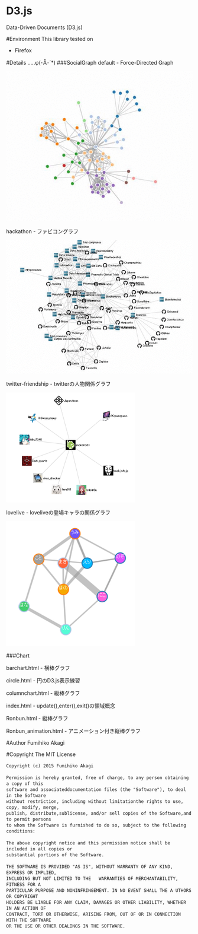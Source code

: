 # D3.js
Data-Driven Documents (D3.js)

#Environment
This library tested on

- Firefox

#Details .....φ(･Å･´*)
###SocialGraph
default - Force-Directed Graph

<img src="./Raw/images/default.gif" alt="default">

hackathon - ファビコングラフ

<img src="./Raw/images/hackathon.gif" alt="hackathon">

twitter-friendship - twitterの人物関係グラフ

<img src="./Raw/images/twitter-friendship.png" width="350" alt="twitter-friendship">

lovelive - loveliveの登場キャラの関係グラフ

<img src="./Raw/images/lovelive.png" width="350" alt="lovelive">

###Chart

barchart.html - 横棒グラフ

circle.html - 円のD3.js表示練習

columnchart.html - 縦棒グラフ

index.html - update(),enter(),exit()の領域概念

Ronbun.html - 縦棒グラフ

Ronbun_animation.html - アニメーション付き縦棒グラフ

#Author
Fumihiko Akagi

#Copyright
    The MIT License

    Copyright (c) 2015 Fumihiko Akagi

    Permission is hereby granted, free of charge, to any person obtaining a copy of this
    software and associateddocumentation files (the "Software"), to deal in the Software
    without restriction, including without limitationthe rights to use, copy, modify, merge,
    publish, distribute,sublicense, and/or sell copies of the Software,and to permit persons
    to whom the Software is furnished to do so, subject to the following conditions:

    The above copyright notice and this permission notice shall be included in all copies or 
    substantial portions of the Software.

    THE SOFTWARE IS PROVIDED "AS IS", WITHOUT WARRANTY OF ANY KIND, EXPRESS OR IMPLIED, 
    INCLUDING BUT NOT LIMITED TO THE   WARRANTIES OF MERCHANTABILITY, FITNESS FOR A
    PARTICULAR PURPOSE AND NONINFRINGEMENT. IN NO EVENT SHALL THE A UTHORS OR COPYRIGHT
    HOLDERS BE LIABLE FOR ANY CLAIM, DAMAGES OR OTHER LIABILITY, WHETHER IN AN ACTION OF
    CONTRACT, TORT OR OTHERWISE, ARISING FROM, OUT OF OR IN CONNECTION WITH THE SOFTWARE
    OR THE USE OR OTHER DEALINGS IN THE SOFTWARE.
